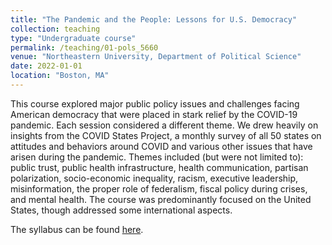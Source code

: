 ```yaml
---
title: "The Pandemic and the People: Lessons for U.S. Democracy"
collection: teaching
type: "Undergraduate course"
permalink: /teaching/01-pols_5660
venue: "Northeastern University, Department of Political Science"
date: 2022-01-01
location: "Boston, MA"
---
```


This course explored major public policy issues and challenges facing American democracy that were placed in stark relief by the COVID-19 pandemic. Each session considered a different theme. We drew heavily on insights from the COVID States Project, a monthly survey of all 50 states on attitudes and behaviors around COVID and various other issues that have arisen during the pandemic. Themes included (but were not limited to): public trust, public health infrastructure, health communication, partisan polarization, socio-economic inequality, racism, executive leadership, misinformation, the proper role of federalism, fiscal policy during crises, and mental health. The course was predominantly focused on the United States, though addressed some international aspects. 

The syllabus can be found [here](https://jgreen4919.github.io/files/syllabi/pols_5660_NEU_spring_2022.pdf).